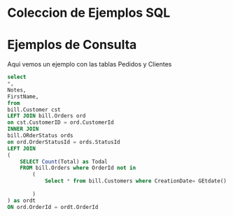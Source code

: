 # Coleccion de Ejemplos SQL

# Ejemplos de Consulta

Aqui vemos un ejemplo con las tablas Pedidos y Clientes

```sql
select
*,
Notes,
FirstName,
from 
bill.Customer cst
LEFT JOIN bill.Orders ord 
on cst.CustomerID = ord.CustomerId
INNER JOIN
bill.ORderStatus ords 
on ord.OrderStatusId = ords.StatusId
LEFT JOIN
(
	SELECT Count(Total) as Todal 
	FROM bill.Orders where OrderId not in 
		(
			Select * from bill.Customers where CreationDate= GEtdate()
			
		)
) as ordt
ON ord.OrderId = ordt.OrderId
```

